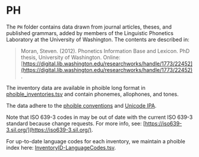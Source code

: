 # PH

The `PH` folder contains data drawn from journal articles, theses, and 
published grammars, added by members of the Linguistic Phonetics 
Laboratory at the University of Washington. The contents are described in:

> Moran, Steven. (2012). Phonetics Information Base and Lexicon. PhD thesis, University of Washington. Online: [https://digital.lib.washington.edu/researchworks/handle/1773/22452](https://digital.lib.washington.edu/researchworks/handle/1773/22452).

The inventory data are available in phoible long format in [phoible_inventories.tsv](phoible_inventories.tsv) and contain phonemes, allophones, and tones.

The data adhere to the [phoible conventions](http://phoible.github.io/conventions/) and [Unicode IPA](http://langsci-press.org/catalog/book/176).

Note that ISO 639-3 codes in may be out of date with the current ISO 639-3 standard because change requests. For more info, see: [https://iso639-3.sil.org/](https://iso639-3.sil.org/).

For up-to-date language codes for each inventory, we maintain a phoible index here:
[InventoryID-LanguageCodes.tsv](../../mappings/InventoryID-LanguageCodes.tsv).